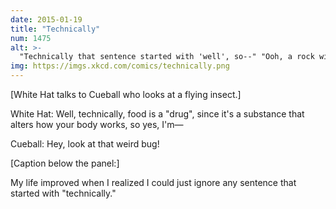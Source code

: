 ```yaml
---
date: 2015-01-19
title: "Technically"
num: 1475
alt: >-
  "Technically that sentence started with 'well', so--" "Ooh, a rock with a fossil in it!"
img: https://imgs.xkcd.com/comics/technically.png
---
```

[White Hat talks to Cueball who looks at a flying insect.]

White Hat: Well, technically, food is a "drug", since it's a substance that alters how your body works, so yes, I'm—

Cueball: Hey, look at that weird bug!

[Caption below the panel:]

My life improved when I realized I could just ignore any sentence that started with "technically."